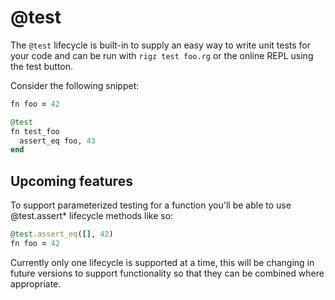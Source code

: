 # @test

The `@test` lifecycle is built-in to supply an easy way to write unit tests for your code and can be run with `rigz test foo.rg` or the online REPL using the test button.

Consider the following snippet:

```ruby
fn foo = 42

@test
fn test_foo
  assert_eq foo, 43
end
```

## Upcoming features

To support parameterized testing for a function you'll be able to use @test.assert* lifecycle methods like so:

```ruby
@test.assert_eq([], 42)
fn foo = 42
```

Currently only one lifecycle is supported at a time, this will be changing in future versions to support functionality so that they can be combined where appropriate.